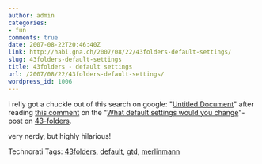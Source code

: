 ```yaml
---
author: admin
categories:
- fun
comments: true
date: 2007-08-22T20:46:40Z
link: http://habi.gna.ch/2007/08/22/43folders-default-settings/
slug: 43folders-default-settings
title: 43folders - default settings
url: /2007/08/22/43folders-default-settings/
wordpress_id: 1006
---
```


i relly got a chuckle out of this search on google: "[Untitled Document](http://www.google.com/search?hl=en&client=safari&rls=en&q=%22untitled+document%22&btnG=Search)" after reading [this comment](http://www.43folders.com/2007/08/21/default-settings/#comment-14773) on the "[What default settings would you change](http://www.43folders.com/2007/08/21/default-settings/)"-post on [43-folders](http://www.43folders.com/).

very nerdy, but highly hilarious!



Technorati Tags: [43folders](http://www.technorati.com/tag/43folders), [default](http://www.technorati.com/tag/default), [gtd](http://www.technorati.com/tag/gtd), [merlinmann](http://www.technorati.com/tag/merlinmann)
